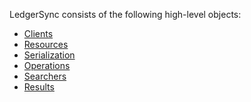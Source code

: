 LedgerSync consists of the following high-level objects:

- [Clients](01--clients.md)
- [Resources](02--resources.md)
- [Serialization](03--serialization.md)
- [Operations](#operations)
- [Searchers](#searchers)
- [Results]()
